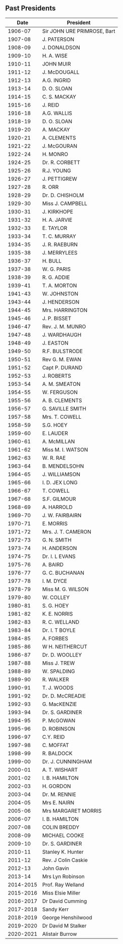 ## Past Presidents

Date  | President
----- | -------
| 1906-07 | Sir JOHN URE PRIMROSE, Bart |
| 1907-08 | J. PATERSON |
| 1908-09 | J. DONALDSON |
| 1909-10 |   H. A. WISE |
| 1910-11 | JOHN MUIR |
| 1911-12 | J. McDOUGALL |
| 1912-13 | A.G. INGRID |
| 1913-14 | D. O. SLOAN |
| 1914-15 | C. S. MACKAY |
| 1915-16 | J. REID |
| 1916-18 | A.G. WALLIS |
| 1918-19 | D. O. SLOAN |
| 1919-20 | A. MACKAY |
| 1920-21 | A. CLEMENTS |
| 1921-22 | J. McGOURAN |
| 1922-24 | H. MONRO |
| 1924-25 | Dr. R. CORBETT |
| 1925-26 | R.J. YOUNG |
| 1926-27 | J. PETTIGREW |
| 1927-28 | R. ORR |
| 1928-29 | Dr. D. CHISHOLM |
| 1929-30 | Miss J. CAMPBELL |
| 1930-31 | J. KIRKHOPE |
| 1931-32 | H. A. JARVIE |
| 1932-33 | E. TAYLOR |
| 1933-34 | T. C. MURRAY    |
| 1934-35 | J. R. RAEBURN |
| 1935-38 | J. MERRYLEES |
| 1936-37 | H. BULL |
| 1937-38 | W. G. PARIS    |
| 1938-39 | R. G. ADDIE |
| 1939-41 | T. A. MORTON |
| 1941-43 | W. JOHNSTON |
| 1943-44 | J. HENDERSON |
| 1944-45 | Mrs. HARRINGTON |
| 1945-46 | J. P. BISSET |
| 1946-47 | Rev. J. M. MUNRO |
| 1947-48 | J. WARDHAUGH |
| 1948-49 | J. EASTON |
| 1949-50 | R.F. BULSTRODE |
| 1950-51 | Rev G. M. EWAN |
| 1951-52 | Capt P. DURAND |
| 1952-53 | J. ROBERTS |
| 1953-54 | A. M. SMEATON |
| 1954-55 | W. FERGUSON |
| 1955-56 | A. B. CLEMENTS |
| 1956-57 | G. SAVILLE SMITH |
| 1957-58 | Mrs. T. COWELL   |
| 1958-59 | S.G. HOEY   |
| 1959-60 | E. LAUDER |
| 1960-61 | A. McMILLAN   |
| 1961-62 | Miss M. I. WATSON |
| 1962-63 | W. R. RAE |
| 1963-64 | B. MENDELSOHN |
| 1964-65 | J. WILLIAMSON |
| 1965-66 | I. D. JEX LONG |
| 1966-67 | T. COWELL |
| 1967-68 | S.F. GILMOUR |
| 1968-69 | A. HARROLD |
| 1969-70 | J. W. FAIRBAIRN |
| 1970-71 | E. MORRIS |
| 1971-72 | Mrs. J. T. CAMERON |
| 1972-73 | G. N. SMITH |
| 1973-74 | H. ANDERSON |
| 1974-75 | Dr. I. L EVANS |
| 1975-76 | A. BAIRD |
| 1976-77 | G. C. BUCHANAN |
| 1977-78 | I. M. DYCE |
| 1978-79 | Miss M. G. WILSON |
| 1979-80 | W. COLLEY |
| 1980-81 | S. G. HOEY |
| 1981-82 | K. E. NORRIS |
| 1982-83 | R. C. WELLAND |
| 1983-84 | Dr. I. T BOYLE |
| 1984-85 | A. FORBES |
| 1985-86 | W H. NEITHERCUT |
| 1986-87 | Dr. D. WOOLLEY |
| 1987-88 | Miss J. TREW |
| 1988-89 | W. SPALDING |
| 1989-90 | R. WALKER |
| 1990-91 | T. J.  WOODS  |
| 1991-92 | Dr. D. McCREADIE |
| 1992-93 | G. MacKENZIE  |
| 1993-94 | Dr. S. GARDINER |
| 1994-95 | P. McGOWAN |
| 1995-96 | D. ROBINSON |
| 1996-97 | C.Y. REID |
| 1997-98 | C. MOFFAT |
| 1998-99 | R. BALDOCK |
| 1999-00 | Dr. J. CUNNINGHAM |
| 2000-01 | A. T. WISHART   |
| 2001-02 |   I. B. HAMILTON |
| 2002-03 | H. GORDON |
| 2003-04 | Dr. M. RENNIE |
| 2004-05 | Mrs E. NAIRN |
| 2005-06 | Mrs MARGARET MORRIS   |
| 2006-07 | I. B. HAMILTON |
| 2007-08 |  COLIN BREDDY |
| 2008-09 | MICHAEL COOKE |
| 2009-10 | Dr. S. GARDINER |
| 2010-11 | Stanley K. Hunter |
| 2011-12 | Rev. J Colin Caskie |
| 2012-13 | John Gavin |
| 2013-14 | Mrs Lyn Robinson |
| 2014-2015 | Prof. Ray Welland |
| 2015-2016 | Miss Elsie Miller |
| 2016-2017 | Dr David Cumming |
| 2017-2018 | Sandy Kerr |
| 2018-2019 | George Henshilwood |
| 2019-2020 | Dr David M Stalker |
| 2020-2021 | Alistair Burrow |